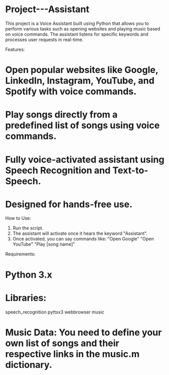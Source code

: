 # Project---Assistant
This project is a Voice Assistant built using Python that allows you to perform various tasks such as opening websites and playing music based on voice commands. The assistant listens for specific keywords and processes user requests in real-time.

Features:
# Open popular websites like Google, LinkedIn, Instagram, YouTube, and Spotify with voice commands.
# Play songs directly from a predefined list of songs using voice commands.
# Fully voice-activated assistant using Speech Recognition and Text-to-Speech.
# Designed for hands-free use.

How to Use:
1. Run the script.
2. The assistant will activate once it hears the keyword "Assistant".
3. Once activated, you can say commands like:
   "Open Google"
   "Open YouTube"
   "Play [song name]"

Requirements:
# Python 3.x
# Libraries:
  speech_recognition
  pyttsx3
  webbrowser
  music
# Music Data: You need to define your own list of songs and their respective links in the music.m dictionary.
